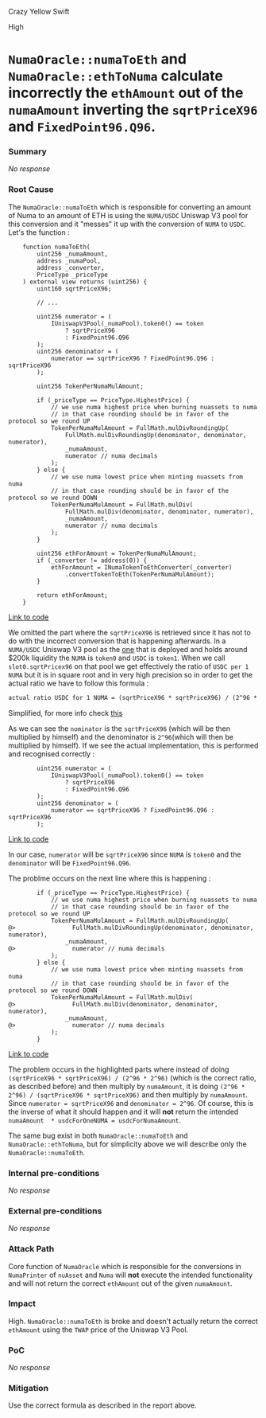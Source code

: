Crazy Yellow Swift

High

# `NumaOracle::numaToEth` and `NumaOracle::ethToNuma` calculate incorrectly the `ethAmount` out of the `numaAmount` inverting the `sqrtPriceX96` and `FixedPoint96.Q96`.

### Summary

_No response_

### Root Cause

The `NumaOracle::numaToEth` which is responsible for converting an amount of Numa to an amount of ETH is using the `NUMA/USDC` Uniswap V3 pool for this conversion and it "messes" it up with the conversion of `NUMA` to `USDC`. Let's the function :
```solidity
    function numaToEth(
        uint256 _numaAmount,
        address _numaPool,
        address _converter,
        PriceType _priceType
    ) external view returns (uint256) {
        uint160 sqrtPriceX96;

        // ...

        uint256 numerator = (
            IUniswapV3Pool(_numaPool).token0() == token
                ? sqrtPriceX96
                : FixedPoint96.Q96
        );
        uint256 denominator = (
            numerator == sqrtPriceX96 ? FixedPoint96.Q96 : sqrtPriceX96
        );

        uint256 TokenPerNumaMulAmount;

        if (_priceType == PriceType.HighestPrice) {
            // we use numa highest price when burning nuassets to numa
            // in that case rounding should be in favor of the protocol so we round UP
            TokenPerNumaMulAmount = FullMath.mulDivRoundingUp(
                FullMath.mulDivRoundingUp(denominator, denominator, numerator),
                _numaAmount,
                numerator // numa decimals
            );
        } else {
            // we use numa lowest price when minting nuassets from numa
            // in that case rounding should be in favor of the protocol so we round DOWN
            TokenPerNumaMulAmount = FullMath.mulDiv(
                FullMath.mulDiv(denominator, denominator, numerator),
                _numaAmount,
                numerator // numa decimals
            );
        }

        uint256 ethForAmount = TokenPerNumaMulAmount;
        if (_converter != address(0)) {
            ethForAmount = INumaTokenToEthConverter(_converter)
                .convertTokenToEth(TokenPerNumaMulAmount);
        }

        return ethForAmount;
    }
```
[Link to code](https://github.com/sherlock-audit/2024-12-numa-audit/blob/ae1d7781efb4cb2c3a40c642887ddadeecabb97d/Numa/contracts/NumaProtocol/NumaOracle.sol#L533C1-L591C6)

We omitted the part where the `sqrtPriceX96` is retrieved since it has not to do with the incorrect conversion that is happening afterwards. In a `NUMA/USDC` Uniswap V3 pool as the [one](0x804aC8929612C34C9D218db133F18343D03618A1) that is deployed and holds around $200k liquidity the `NUMA` is `token0` and `USDC` is `token1`. When we call `slot0.sqrtPricex96` on that pool we get effectively the ratio of `USDC per 1 NUMA` but it is in square root and in very high precision so in order to get the actual ratio we have to follow this formula :

```md
actual ratio USDC for 1 NUMA = (sqrtPriceX96 * sqrtPriceX96) / (2^96 * 2^96)
```
Simplified, for more info check [this](https://ethereum.stackexchange.com/questions/98685/computing-the-uniswap-v3-pair-price-from-q64-96-number)

As we can see the `nominator` is the `sqrtPriceX96` (which will be then multiplied by himself) and the denominator is `2^96`(which will then be multiplied by himself). If we see the actual implementation, this is performed and recognised correctly :

```solidity
        uint256 numerator = (
            IUniswapV3Pool(_numaPool).token0() == token
                ? sqrtPriceX96
                : FixedPoint96.Q96
        );
        uint256 denominator = (
            numerator == sqrtPriceX96 ? FixedPoint96.Q96 : sqrtPriceX96
        );

```
[Link to code](https://github.com/sherlock-audit/2024-12-numa-audit/blob/ae1d7781efb4cb2c3a40c642887ddadeecabb97d/Numa/contracts/NumaProtocol/NumaOracle.sol#L555C1-L562C11)

In our case, `numerator` will be `sqrtPriceX96` since `NUMA` is `token0` and the `denominator` will be `FixedPoint96.Q96`.

The problme occurs on the next line where this is happening :

```solidity
        if (_priceType == PriceType.HighestPrice) {
            // we use numa highest price when burning nuassets to numa
            // in that case rounding should be in favor of the protocol so we round UP
            TokenPerNumaMulAmount = FullMath.mulDivRoundingUp(
@>                FullMath.mulDivRoundingUp(denominator, denominator, numerator),
                _numaAmount,
@>                numerator // numa decimals
            );
        } else {
            // we use numa lowest price when minting nuassets from numa
            // in that case rounding should be in favor of the protocol so we round DOWN
            TokenPerNumaMulAmount = FullMath.mulDiv(
@>                FullMath.mulDiv(denominator, denominator, numerator),
                _numaAmount,
@>                numerator // numa decimals
            );
        }
```
[Link to code](https://github.com/sherlock-audit/2024-12-numa-audit/blob/ae1d7781efb4cb2c3a40c642887ddadeecabb97d/Numa/contracts/NumaProtocol/NumaOracle.sol#L566C1-L582C10)

The problem occurs in the highlighted parts where instead of doing `(sqrtPriceX96 * sqrtPriceX96) / (2^96 * 2^96)` (which is the correct ratio, as described before) and then multiply by `numaAmount`, it is doing `(2^96 * 2^96) / (sqrtPriceX96 * sqrtPriceX96)` and then multiply by `numaAmount`. Since `numerator = sqrtPriceX96` and `denominator = 2^96`. Of course, this is the inverse of what it should happen and it will **not** return the intended `numaAmount  * usdcForOneNUMA = usdcForNumaAmount`.

The same bug exist in both `NumaOracle::numaToEth` and `NumaOracle::ethToNuma`, but for simplicity above we will describe only the `NumaOracle::numaToEth`.

### Internal pre-conditions

_No response_

### External pre-conditions

_No response_

### Attack Path

Core function of `NumaOracle` which is responsible for the conversions in `NumaPrinter` of `nuAsset` and `Numa` will **not** execute the intended functionality and will not return the correct `ethAmount` out of the given `numaAmount`.

### Impact

High. `NumaOracle::numaToEth` is broke and doesn't actually return the correct `ethAmount` using the `TWAP` price of the Uniswap V3 Pool.

### PoC

_No response_

### Mitigation

Use the correct formula as described in the report above.